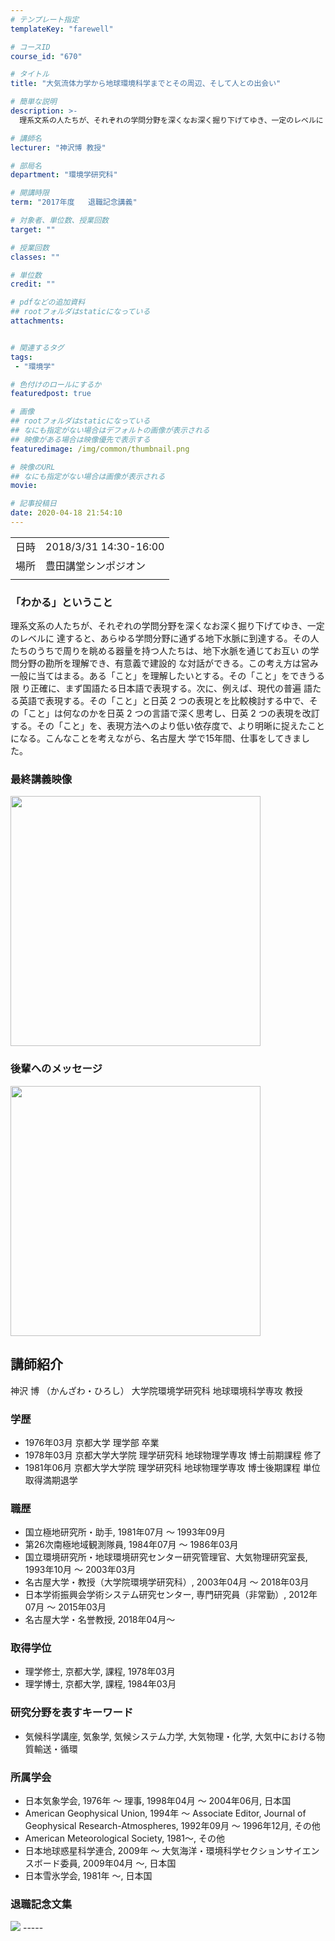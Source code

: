 ```yaml
---
# テンプレート指定
templateKey: "farewell"

# コースID
course_id: "670"

# タイトル
title: "大気流体力学から地球環境科学までとその周辺、そして人との出会い"

# 簡単な説明
description: >-
  理系文系の人たちが、それぞれの学問分野を深くなお深く掘り下げてゆき、一定のレベルに 達すると、あらゆる学問分野に通ずる地下水脈に到達する。その人たちのうちで周りを眺める器量を持つ人たちは、地下水脈を通じてお互い の学問分野の勘所を理解でき、有意義で建設的 な対話ができる。この考え方は営み一般に当てはまる。ある「こと」を理解したいとする。その「こと」をできうる限 り正確に ....

# 講師名
lecturer: "神沢博 教授"

# 部局名
department: "環境学研究科"

# 開講時限
term: "2017年度	退職記念講義"

# 対象者、単位数、授業回数
target: ""

# 授業回数
classes: ""

# 単位数
credit: ""

# pdfなどの追加資料
## rootフォルダはstaticになっている
attachments:


# 関連するタグ
tags:
 - "環境学"

# 色付けのロールにするか
featuredpost: true

# 画像
## rootフォルダはstaticになっている
## なにも指定がない場合はデフォルトの画像が表示される
## 映像がある場合は映像優先で表示する
featuredimage: /img/common/thumbnail.png

# 映像のURL
## なにも指定がない場合は画像が表示される
movie: 

# 記事投稿日
date: 2020-04-18 21:54:10
---
```


|   |   |
|---|---|
| 日時 | 2018/3/31  14:30-16:00 |
| 場所 | 豊田講堂シンポジオン |
|   |   |


### 「わかる」ということ

理系文系の人たちが、それぞれの学問分野を深くなお深く掘り下げてゆき、一定のレベルに 達すると、あらゆる学問分野に通ずる地下水脈に到達する。その人たちのうちで周りを眺める器量を持つ人たちは、地下水脈を通じてお互い の学問分野の勘所を理解でき、有意義で建設的 な対話ができる。この考え方は営み一般に当てはまる。ある「こと」を理解したいとする。その「こと」をできうる限 り正確に、まず国語たる日本語で表現する。次に、例えば、現代の普遍 語たる英語で表現する。その「こと」と日英 2 つの表現とを比較検討する中で、その「こと」は何なのかを日英 2 つの言語で深く思考し、日英 2 つの表現を改訂する。その「こと」を、表現方法へのより低い依存度で、より明晰に捉えたことになる。こんなことを考えながら、名古屋大 学で15年間、仕事をしてきました。


<h3>
最終講義映像
</h3>
<a target="_blank" href="https://nuvideo.media.nagoya-u.ac.jp/embed/638129de5f22c43e175d81e3d81f647650a05819"><img width="400" src="http://nuvideo.media.nagoya-u.ac.jp/thumbs/4058/4376" alt=""></a>
<h3>
後輩へのメッセージ
</h3>
<a target="_blank" href="https://nuvideo.media.nagoya-u.ac.jp/embed/4aefe227abaa009ddcafd884bdce1b4d3c6af41f"><img width="400" src="http://nuvideo.media.nagoya-u.ac.jp/thumbs/4012/4326" alt=""></a>



## 講師紹介
神沢 博 （かんざわ・ひろし） 大学院環境学研究科 地球環境科学専攻 教授

### 学歴
* 1976年03月 京都大学 理学部 卒業
* 1978年03月 京都大学大学院 理学研究科 地球物理学専攻 博士前期課程 修了
* 1981年06月 京都大学大学院 理学研究科 地球物理学専攻 博士後期課程 単位取得満期退学

### 職歴
* 国立極地研究所・助手, 1981年07月 ～ 1993年09月
* 第26次南極地域観測隊員, 1984年07月 ～ 1986年03月
* 国立環境研究所・地球環境研究センター研究管理官、大気物理研究室長, 1993年10月 ～ 2003年03月
* 名古屋大学・教授（大学院環境学研究科）, 2003年04月 ～  2018年03月
* 日本学術振興会学術システム研究センター, 専門研究員（非常勤）, 2012年07月 ～ 2015年03月
* 名古屋大学・名誉教授, 2018年04月～

### 取得学位
* 理学修士, 京都大学, 課程, 1978年03月
* 理学博士, 京都大学, 課程, 1984年03月

### 研究分野を表すキーワード
* 気候科学講座, 気象学, 気候システム力学, 大気物理・化学, 大気中における物質輸送・循環

### 所属学会
* 日本気象学会, 1976年 〜 理事, 1998年04月 ～ 2004年06月, 日本国
* American Geophysical Union, 1994年 〜  Associate Editor, Journal of Geophysical Research-Atmospheres, 1992年09月 ～ 1996年12月, その他
* American Meteorological Society, 1981〜, その他
* 日本地球惑星科学連合, 2009年 〜 大気海洋・環境科学セクションサイエンスボード委員, 2009年04月 ～, 日本国
* 日本雪氷学会, 1981年 〜, 日本国


### 退職記念文集


![](https://ocw.nagoya-u.jp/files/670/4.jpg) -----